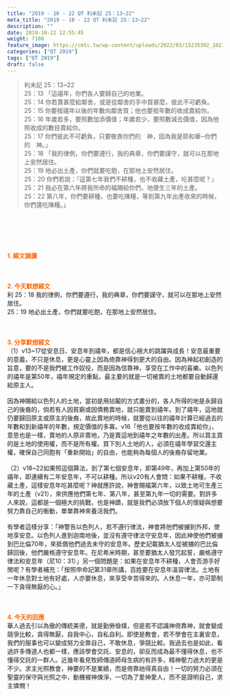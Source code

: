 ```yaml
---
title: "2019 - 10 - 22 QT 利未記 25：13~22"
meta_title: "2019 - 10 - 22 QT 利未記 25：13~22"
description: ""
date: 2019-10-22 12:55:45
weight: 7108
feature_image: https://cmtc.tw/wp-content/uploads/2022/03/15235392_10211799862337740_180693556567566654_o-1.webp
categories: ["QT 2019"]
tags: ["QT 2019"]
draft: false
---
```


<blockquote>利未記 25：13~22<br />
25：13 「這禧年，你們各人要歸自己的地業。<br />
25：14 你若賣甚麼給鄰舍，或是從鄰舍的手中買甚麼，彼此不可虧負。<br />
25：15 你要按禧年以後的年數向鄰舍買；他也要按年數的收成賣給你。<br />
25：16 年歲若多，要照數加添價值；年歲若少，要照數減去價值，因為他照收成的數目賣給你。<br />
25：17 你們彼此不可虧負，只要敬畏你們的　神，因為我是耶和華─你們的　神。」<br />
25：18 「我的律例，你們要遵行，我的典章，你們要謹守，就可以在那地上安然居住。<br />
25：19 地必出土產，你們就要吃飽，在那地上安然居住。<br />
25：20 你們若說：『這第七年我們不耕種，也不收藏土產，吃甚麼呢？』<br />
25：21 我必在第六年將我所命的福賜給你們，地便生三年的土產。<br />
25：22 第八年，你們要耕種，也要吃陳糧，等到第九年出產收來的時候，你們還吃陳糧。」</blockquote><br />
&nbsp;<br />
<br />
&nbsp;<br />
<br />
<span style="color: #ff6600;"><strong>1. </strong><strong>經文誦讀</strong></span><br />
<br />
<span style="color: #ff6600;"><strong> </strong></span><br />
<br />
<span style="color: #ff6600;"><strong>2. 今天默想</strong><strong>經文<br />
</strong></span>利 25：18 我的律例，你們要遵行，我的典章，你們要謹守，就可以在那地上安然居住。<br />
25：19 地必出土產，你們就要吃飽，在那地上安然居住。<br />
<br />
&nbsp;<br />
<br />
<span style="color: #ff6600;"><strong>3. 分享默想經文<br />
</strong></span>（1）v13~17從安息日、安息年到禧年，都是信心極大的跳躍與成長！安息最重要的意義，不只是休息，更是心靈上因為倚靠神得到更大的自由。因為神起初創造的旨意，要的不是我們被工作奴役，而是因為信靠神，享受在工作中的喜樂。以色列的禧年是第50年，禧年規定的重點，最主要的就是一切被賣的土地都要自動歸還給原主人。<br />
<br />
因為神賜給以色列人的土地，當初是用拈鬮的方式畫分的，各人所得的地是永歸自己的後裔的，倘若有人因貧窮或因債務賣地，就只能賣到禧年。到了禧年，這地就仍要歸回原主或原主的後裔，故此賣地的時候，就要從以往的禧年計算已經過去的年數和到新禧年的年數，規定價值的多寡。v16「他也要按年數的收成賣給你」，意思也是一樣，賣地的人原非賣地，乃是賣這地到禧年之年數的出產。所以買主買的是土地的使用權，而不是所有權。買下別人土地的人，必須在禧年學習交還主權，確保自己同胞有「重新開始」的自由，也能夠為每個人的後裔存留地業。<br />
<br />
（2）v18~22如果照這個算法，到了第七個安息年，即第49年，再加上第50年的禧年，即連續有二年安息年，不可以耕種。所以v20有人會問：如果不耕種，不收藏土產，這樣安息年吃甚麼呢？神就應許說，神會賜福第六年，以致土地可生產三年的土產（v21），來供應他們第七年、第八年，甚至第九年一切的需要。對許多人來說，這都是一個極大的挑戰，也是神蹟，就是我們必須放下個人的懷疑與想要努力靠自己的衝動，單單靠神來養活我們。<br />
<br />
有學者這樣分享：「神警告以色列人，若不遵行律法，神會將他們被擄到外邦，使地享安息。以色列人進到迦南地後，並沒有遵守律法守安息年，因此神使他們被擄到巴比倫70年，來抵償他們過去未守的安息年。歷史記載猶太人從被擄的巴比倫歸回後，他們嚴格遵守安息年。在尼希米時期，甚至要猶太人發咒起誓，嚴格遵守律法和安息年（尼10：31）」另一個問題是：如果在安息年不耕種，人會否游手好閒呢？有學者補充：「按照申命記第31章所講，百姓要在安息年溫習律法。土地有一年休息對土地有好處，人亦要休息，來享受辛苦得來的。人休息一年，亦可節制一下貪得無厭的心。」<br />
<br />
&nbsp;<br />
<br />
<span style="color: #ff6600;"><strong>4. 今天的回應<br />
</strong></span>華人過去引以為傲的傳統美德，就是勤勞儉樸，但是若不認識神倚靠神，就會變成競爭比較，貪得無厭，自我中心，自私自利。即使是教會，若不學會在主裏安息，我們的服事也可以變成努力全靠自己，不敢休息，爭競比較。我過去也是如此，看過許多傳道人也都一樣，應該學會交託、安息的，卻反而成為最不懂得休息，也不懂得交託的一群人。近幾年看見牧師傳道師母生病的有許多，精神壓力過大的更是不少。求主光照教會，神要的不是業績，而是倚靠祂得真自由！一切的努力必須在聖靈的保守與光照之中，動機被神煉淨，一切為了愛神愛人，而不是證明自己，求主憐憫！<br />
<br />
&nbsp;
        